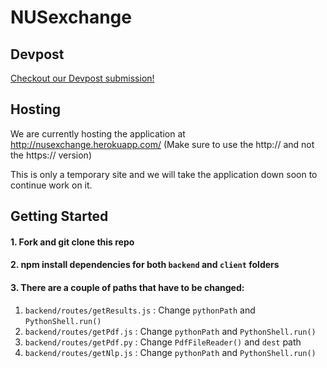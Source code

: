 # NUSexchange

## Devpost
[Checkout our Devpost submission!](https://devpost.com/software/exchangenus)

## Hosting
We are currently hosting the application at http://nusexchange.herokuapp.com/
(Make sure to use the http:// and not the https:// version)

This is only a temporary site and we will take the application down soon to continue
work on it.

## Getting Started	

#### 1. Fork and git clone this repo

#### 2. npm install dependencies for both `backend` and `client` folders

#### 3. There are a couple of paths that have to be changed:

1. `backend/routes/getResults.js` : Change `pythonPath` and `PythonShell.run()` 
2. `backend/routes/getPdf.js` : Change `pythonPath` and `PythonShell.run()`
3. `backend/routes/getPdf.py` : Change `PdfFileReader()` and `dest` path
4. `backend/routes/getNlp.js` : Change `pythonPath` and `PythonShell.run()`




